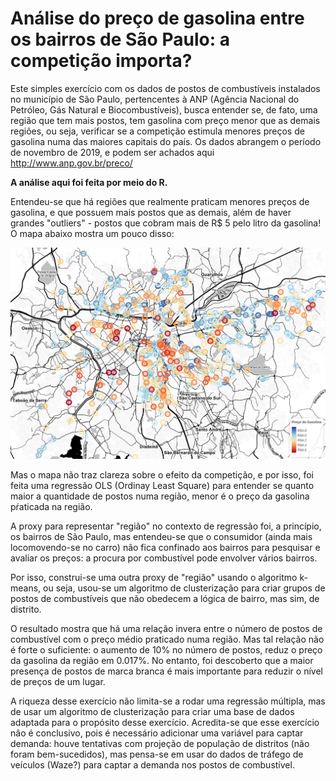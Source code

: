 # Análise do preço de gasolina entre os bairros de São Paulo: a competição importa?

Este simples exercício com os dados de postos de combustíveis instalados no município de São Paulo, pertencentes à ANP 
(Agência Nacional do Petróleo, Gás Natural e Biocombustíveis), busca entender se, de fato, uma região que tem mais postos, 
tem gasolina com preço menor que as demais regiões, ou seja, verificar se a competição estimula menores preços de gasolina 
numa das maiores capitais do país. 
Os dados abrangem o período de novembro de 2019, e podem ser achados aqui http://www.anp.gov.br/preco/ 

**A análise aqui foi feita por meio do R.** 

Entendeu-se que há regiões que realmente praticam menores preços de gasolina, e que possuem mais postos que as demais, 
além de haver grandes "outliers" - postos que cobram mais de R$ 5 pelo litro da gasolina! O mapa abaixo mostra um pouco disso: 

![alt text](https://github.com/JimmyFlorido/GasolinaPreco-Analise/blob/Patch-2/Images/SampaGas.png "PostosPrecos")

Mas o mapa não traz clareza sobre o efeito da competição, e por isso, foi feita uma regressão OLS (Ordinay Least Square) para 
entender se quanto maior a quantidade de postos numa região, menor é o preço da gasolina pŕaticada na região. 

A proxy para representar "região" no contexto de regressão foi, a princípio, os bairros de São Paulo, mas entendeu-se que 
o consumidor (ainda mais locomovendo-se no carro) não fica confinado aos bairros para pesquisar e avaliar os preços: a procura 
por combustível pode envolver vários bairros. 
 
Por isso, construi-se uma outra proxy de "região" usando o algoritmo k-means, ou seja, usou-se um algoritmo de clusterização 
para criar grupos de postos de combustíveis que não obedecem a lógica de bairro, mas sim, de distrito. 

O resultado mostra que há uma relação invera entre o número de postos de combustível com o preço médio praticado numa região.
Mas tal relação não é forte o suficiente: o aumento de 10% no número de postos, reduz o preço da gasolina da região em 0.017%. No entanto, foi descoberto que a maior presença de postos de marca branca é mais importante para reduzir o nível de preços de um lugar.  

A riqueza desse exercício não limita-se a rodar uma regressão múltipla, mas de usar um algoritmo de clusterização para criar uma base de dados adaptada para o propósito desse exercício. Acredita-se que esse exercício não é conclusivo, pois é necessário adicionar uma variável para captar demanda: houve tentativas com projeção de população de distritos (não foram bem-sucedidos), mas pensa-se em usar do dados de tráfego de veículos (Waze?) para captar a demanda nos postos de combustível. 
